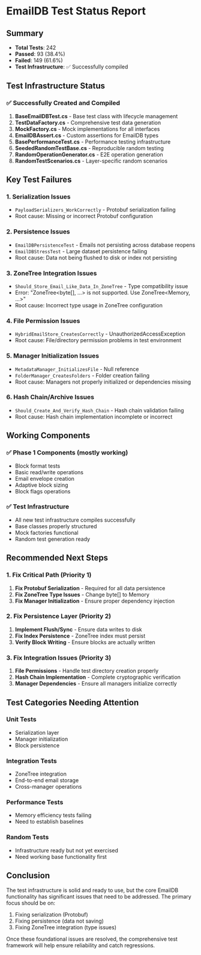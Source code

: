 # EmailDB Test Status Report

## Summary
- **Total Tests**: 242
- **Passed**: 93 (38.4%)
- **Failed**: 149 (61.6%)
- **Test Infrastructure**: ✅ Successfully compiled

## Test Infrastructure Status

### ✅ Successfully Created and Compiled
1. **BaseEmailDBTest.cs** - Base test class with lifecycle management
2. **TestDataFactory.cs** - Comprehensive test data generation
3. **MockFactory.cs** - Mock implementations for all interfaces
4. **EmailDBAssert.cs** - Custom assertions for EmailDB types
5. **BasePerformanceTest.cs** - Performance testing infrastructure
6. **SeededRandomTestBase.cs** - Reproducible random testing
7. **RandomOperationGenerator.cs** - E2E operation generation
8. **RandomTestScenarios.cs** - Layer-specific random scenarios

## Key Test Failures

### 1. **Serialization Issues**
- `PayloadSerializers_WorkCorrectly` - Protobuf serialization failing
- Root cause: Missing or incorrect Protobuf configuration

### 2. **Persistence Issues**
- `EmailDBPersistenceTest` - Emails not persisting across database reopens
- `EmailDBStressTest` - Large dataset persistence failing
- Root cause: Data not being flushed to disk or index not persisting

### 3. **ZoneTree Integration Issues**
- `Should_Store_Email_Like_Data_In_ZoneTree` - Type compatibility issue
- Error: "ZoneTree<byte[], ...> is not supported. Use ZoneTree<Memory<byte>, ...>"
- Root cause: Incorrect type usage in ZoneTree configuration

### 4. **File Permission Issues**
- `HybridEmailStore_CreatesCorrectly` - UnauthorizedAccessException
- Root cause: File/directory permission problems in test environment

### 5. **Manager Initialization Issues**
- `MetadataManager_InitializesFile` - Null reference
- `FolderManager_CreatesFolders` - Folder creation failing
- Root cause: Managers not properly initialized or dependencies missing

### 6. **Hash Chain/Archive Issues**
- `Should_Create_And_Verify_Hash_Chain` - Hash chain validation failing
- Root cause: Hash chain implementation incomplete or incorrect

## Working Components

### ✅ Phase 1 Components (mostly working)
- Block format tests
- Basic read/write operations
- Email envelope creation
- Adaptive block sizing
- Block flags operations

### ✅ Test Infrastructure
- All new test infrastructure compiles successfully
- Base classes properly structured
- Mock factories functional
- Random test generation ready

## Recommended Next Steps

### 1. Fix Critical Path (Priority 1)
1. **Fix Protobuf Serialization** - Required for all data persistence
2. **Fix ZoneTree Type Issues** - Change byte[] to Memory<byte>
3. **Fix Manager Initialization** - Ensure proper dependency injection

### 2. Fix Persistence Layer (Priority 2)
1. **Implement Flush/Sync** - Ensure data writes to disk
2. **Fix Index Persistence** - ZoneTree index must persist
3. **Verify Block Writing** - Ensure blocks are actually written

### 3. Fix Integration Issues (Priority 3)
1. **File Permissions** - Handle test directory creation properly
2. **Hash Chain Implementation** - Complete cryptographic verification
3. **Manager Dependencies** - Ensure all managers initialize correctly

## Test Categories Needing Attention

### Unit Tests
- Serialization layer
- Manager initialization
- Block persistence

### Integration Tests
- ZoneTree integration
- End-to-end email storage
- Cross-manager operations

### Performance Tests
- Memory efficiency tests failing
- Need to establish baselines

### Random Tests
- Infrastructure ready but not yet exercised
- Need working base functionality first

## Conclusion

The test infrastructure is solid and ready to use, but the core EmailDB functionality has significant issues that need to be addressed. The primary focus should be on:

1. Fixing serialization (Protobuf)
2. Fixing persistence (data not saving)
3. Fixing ZoneTree integration (type issues)

Once these foundational issues are resolved, the comprehensive test framework will help ensure reliability and catch regressions.
